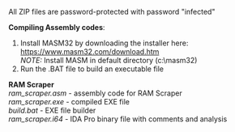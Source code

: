 
All ZIP files are password-protected with password "infected"

**Compiling Assembly codes**: 
1. Install MASM32 by downloading the installer here: https://www.masm32.com/download.htm<br>
*NOTE:* Install MASM in default directory (c:\\masm32)
2. Run the .BAT file to build an executable file

**RAM Scraper**<br>
*ram_scraper.asm* - assembly code for RAM Scraper<br>
*ram_scraper.exe* - compiled EXE file<br>
*build.bat* - EXE file builder <br>
*ram_scraper.i64* - IDA Pro binary file with comments and analysis <br>
